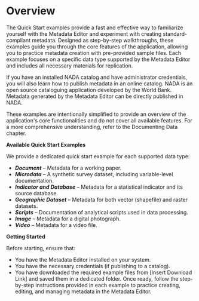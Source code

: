 # Overview

The Quick Start examples provide a fast and effective way to familiarize yourself with the Metadata Editor and experiment with creating standard-compliant metadata. Designed as step-by-step walkthroughs, these examples guide you through the core features of the application, allowing you to practice metadata creation with pre-provided sample files. Each example focuses on a specific data type supported by the Metadata Editor and includes all necessary materials for replication. 

If you have an installed NADA catalog and have administrator credentials, you will also learn how to publish metadata in an online catalog. NADA is an open source cataloguing application developed by the World Bank. Metadata generated by the Metadata Editor can be directly published in NADA. 

These examples are intentionally simplified to provide an overview of the application's core functionalities and do not cover all available features. For a more comprehensive understanding, refer to the Documenting Data chapter.

**Available Quick Start Examples**

We provide a dedicated quick start example for each supported data type:

- ***Document*** – Metadata for a working paper.
- ***Microdata*** – A synthetic survey dataset, including variable-level documentation.
- ***Indicator and Database*** – Metadata for a statistical indicator and its source database.
- ***Geographic Dataset*** – Metadata for both vector (shapefile) and raster datasets.
- ***Scripts*** – Documentation of analytical scripts used in data processing.
- ***Image*** – Metadata for a digital photograph.
- ***Video*** – Metadata for a video file.

**Getting Started**

Before starting, ensure that:

- You have the Metadata Editor installed on your system.
- You have the necessary credentials (if publishing to a catalog).
- You have downloaded the required example files from [Insert Download Link] and saved them in a dedicated folder.
Once ready, follow the step-by-step instructions provided in each example to practice creating, editing, and managing metadata in the Metadata Editor.
